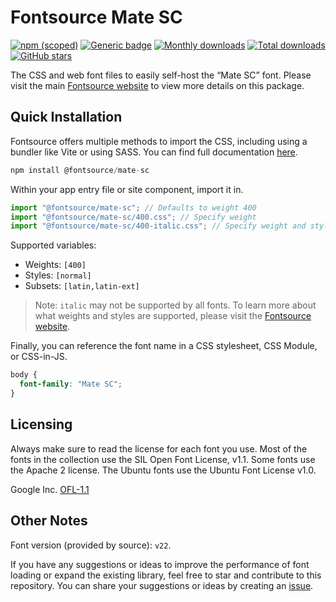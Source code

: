 # Fontsource Mate SC

[![npm (scoped)](https://img.shields.io/npm/v/@fontsource/mate-sc?color=brightgreen)](https://www.npmjs.com/package/@fontsource/mate-sc) [![Generic badge](https://img.shields.io/badge/fontsource-passing-brightgreen)](https://github.com/fontsource/fontsource) [![Monthly downloads](https://badgen.net/npm/dm/@fontsource/mate-sc)](https://github.com/fontsource/fontsource) [![Total downloads](https://badgen.net/npm/dt/@fontsource/mate-sc)](https://github.com/fontsource/fontsource) [![GitHub stars](https://img.shields.io/github/stars/fontsource/fontsource.svg?style=social&label=Star)](https://github.com/fontsource/fontsource/stargazers)

The CSS and web font files to easily self-host the “Mate SC” font. Please visit the main [Fontsource website](https://fontsource.org/fonts/mate-sc) to view more details on this package.

## Quick Installation

Fontsource offers multiple methods to import the CSS, including using a bundler like Vite or using SASS. You can find full documentation [here](https://fontsource.org/docs/getting-started/introduction).

```javascript
npm install @fontsource/mate-sc
```

Within your app entry file or site component, import it in.

```javascript
import "@fontsource/mate-sc"; // Defaults to weight 400
import "@fontsource/mate-sc/400.css"; // Specify weight
import "@fontsource/mate-sc/400-italic.css"; // Specify weight and style
```

Supported variables:
- Weights: `[400]`
- Styles: `[normal]`
- Subsets: `[latin,latin-ext]`

> Note: `italic` may not be supported by all fonts. To learn more about what weights and styles are supported, please visit the [Fontsource website](https://fontsource.org/fonts/mate-sc).

Finally, you can reference the font name in a CSS stylesheet, CSS Module, or CSS-in-JS.

```css
body {
  font-family: "Mate SC";
}
```

## Licensing
Always make sure to read the license for each font you use. Most of the fonts in the collection use the SIL Open Font License, v1.1. Some fonts use the Apache 2 license. The Ubuntu fonts use the Ubuntu Font License v1.0.

Google Inc.
[OFL-1.1](http://scripts.sil.org/OFL)

## Other Notes
Font version (provided by source): `v22`.

If you have any suggestions or ideas to improve the performance of font loading or expand the existing library, feel free to star and contribute to this repository. You can share your suggestions or ideas by creating an [issue](https://github.com/fontsource/fontsource/issues).